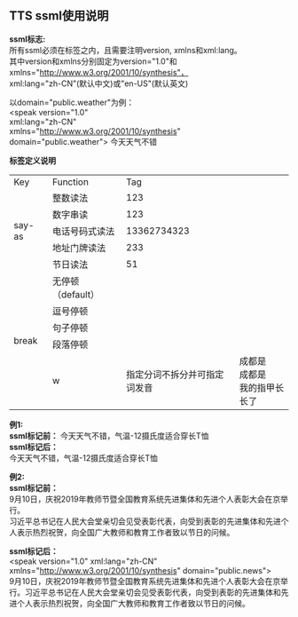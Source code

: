 ## TTS ssml使用说明
**ssml标志: <speak>**<br>
所有ssml必须在<speak>标签之内，且需要注明version, xmlns和xml:lang。  
其中version和xmlns分别固定为version="1.0"和 xmlns="http://www.w3.org/2001/10/synthesis"，<br>
xml:lang="zh-CN"(默认中文)或"en-US"(默认英文)<br>

以domain="public.weather"为例：<br>
<speak version="1.0" <br>  xml:lang="zh-CN"   <br> xmlns="http://www.w3.org/2001/10/synthesis" <br> 
domain="public.weather">
    今天天气不错  
</speak>  

**标签定义说明**

<table>
    <tr>
        <td><div style="width: 40pt">Key</td> 
        <td><div style="width: 60pt">Function</td> 
        <td>Tag</td> 
   </tr>
    <tr>
        <td rowspan="5">say-as</td>    
        <td >整数读法</td>  
         <td ><say-as interpret-as=”value”>123</say-as></td>
    </tr>
    <tr>
        <td >数字串读</td>  
         <td ><say-as interpret-as=”digits”>123</say-as></td>
    </tr>
   <tr> 
         <td >电话号码式读法</td>  
         <td ><say-as interpret-as=”telephone”>13362734323</say-as></td>
    </tr>
 <tr> 
         <td >地址门牌读法</td>  
         <td ><say-as interpret-as=”building”>233</say-as></td>
    </tr>
 <tr> 
         <td >节日读法</td>  
         <td ><say-as interpret-as=”festival”>51</say-as></td>
    </tr>
<tr>
        <td rowspan="5">break</td>    
        <td >无停顿（default）</td>  
         <td ><break strength="weak"/></td>
    </tr>
    <tr>
        <td >逗号停顿</td>  
         <td ><break strength="medium"/></td>
    </tr>
   <tr> 
         <td >句子停顿</td>  
         <td ><break strength="strong"/></td>
    </tr>
 <tr> 
         <td >段落停顿</td>  
         <td ><break strength="x-strong”/></td>
    </tr>
    
  <tr> 
         <td >停顿x秒钟</td>  
         <td ><break time="300ms"/></td>
    </tr>
    <tr> 
         <td >w</td>  
         <td >指定分词不拆分并可指定词发音</td>  
         <td ><w>成都</w>是<br>
<w phoneme=”cheng2 du1”>成都</w>是<br>
我的指甲<w phoneme=”zhang3 chang2”>长长</w>了</td>
    </tr> 
</table>

**例1:** <br>
**ssml标记前：** 今天天气不错，气温-12摄氏度适合穿长T恤  
**ssml标记后：**  
<speak version="1.0" xml:lang="zh-CN" xmlns="http://www.w3.org/2001/10/synthesis" domain="public.weather">
    今天天气不错，气温<say-as interpret-as="value">-12</say-as>摄氏度<break strength="medium"/>适合穿<phoneme alphabet="ipa" ph="chang2">长</phoneme><w>T恤</w>  
</speak>

**例2:**  
**ssml标记前：**  
9月10日，庆祝2019年教师节暨全国教育系统先进集体和先进个人表彰大会在京举行。  
习近平总书记在人民大会堂亲切会见受表彰代表，向受到表彰的先进集体和先进个人表示热烈祝贺，向全国广大教师和教育工作者致以节日的问候。  

**ssml标记后：**  
<speak version="1.0" xml:lang="zh-CN"   <br> xmlns="http://www.w3.org/2001/10/synthesis" domain="public.news"> <br>
    9月10日，庆祝2019年教师节暨全国教育系统先进集体和先进个人表彰大会在京举行。<break time=”500ms”/>习近平总书记在人民大会堂亲切会见受表彰代表，<break time=”500ms”/>向受到表彰的先进集体和先进个人表示热烈祝贺，<break time=”500ms”/>向全国广大教师和教育工作者致以节日的问候。  
</speak>